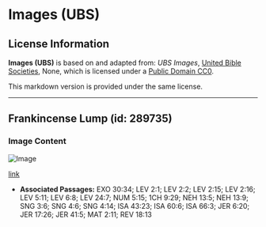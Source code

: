 # Images (UBS)

## License Information

**Images (UBS)** is based on and adapted from: _UBS Images_, [United Bible Societies](https://unitedbiblesocieties.org/), None, which is licensed under a [Public Domain CC0](https://creativecommons.org/public-domain/cc0/).

This markdown version is provided under the same license.



--------------------------------

## Frankincense Lump (id: 289735)

### Image Content

![Image](https://cdn.aquifer.bible/aquifer-content/resources/Media/WEB-0245_frankincense_lump.jpg)

[link](https://cdn.aquifer.bible/aquifer-content/resources/Media/WEB-0245_frankincense_lump.jpg)

* **Associated Passages:** EXO 30:34; LEV 2:1; LEV 2:2; LEV 2:15; LEV 2:16; LEV 5:11; LEV 6:8; LEV 24:7; NUM 5:15; 1CH 9:29; NEH 13:5; NEH 13:9; SNG 3:6; SNG 4:6; SNG 4:14; ISA 43:23; ISA 60:6; ISA 66:3; JER 6:20; JER 17:26; JER 41:5; MAT 2:11; REV 18:13

